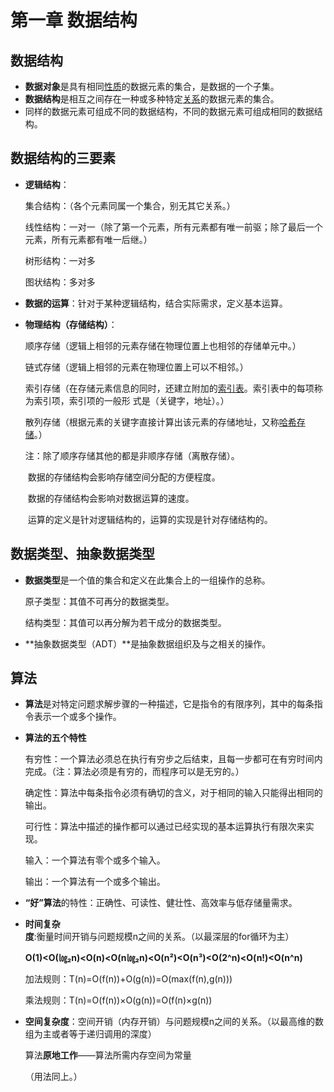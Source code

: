 # 第一章 数据结构



## 数据结构

- **数据对象**是具有相同<u>性质</u>的数据元素的集合，是数据的一个子集。
- **数据结构**是相互之间存在一种或多种特定<u>关系</u>的数据元素的集合。
- 同样的数据元素可组成不同的数据结构，不同的数据元素可组成相同的数据结构。



## 数据结构的三要素

- **逻辑结构**：

  集合结构：（各个元素同属一个集合，别无其它关系。）

  线性结构：一对一（除了第一个元素，所有元素都有唯一前驱；除了最后一个元素，所有元素都有唯一后继。）

  树形结构：一对多

  图状结构：多对多

- **数据的运算**：针对于某种逻辑结构，结合实际需求，定义基本运算。

- **物理结构（存储结构）**： 

  顺序存储（逻辑上相邻的元素存储在物理位置上也相邻的存储单元中。）

  链式存储（逻辑上相邻的元素在物理位置上可以不相邻。）

  索引存储（在存储元素信息的同时，还建立附加的<u>索引表</u>。索引表中的每项称为索引项，索引项的一般形 式是（关键字，地址）。）

  散列存储（根据元素的关键字直接计算出该元素的存储地址，又称<u>哈希存储</u>。）

  注：除了顺序存储其他的都是非顺序存储（离散存储）。

  ​		数据的存储结构会影响存储空间分配的方便程度。

  ​		数据的存储结构会影响对数据运算的速度。

  ​		运算的定义是针对逻辑结构的，运算的实现是针对存储结构的。



## 数据类型、抽象数据类型

- **数据类型**是一个值的集合和定义在此集合上的一组操作的总称。

  原子类型：其值不可再分的数据类型。

  结构类型：其值可以再分解为若干成分的数据类型。

- **抽象数据类型（ADT）**是抽象数据组织及与之相关的操作。



## 算法

- **算法**是对特定问题求解步骤的一种描述，它是指令的有限序列，其中的每条指令表示一个或多个操作。

- **算法的五个特性**

  有穷性：一个算法必须总在执行有穷步之后结束，且每一步都可在有穷时间内完成。（注：算法必须是有穷的，而程序可以是无穷的。）

  确定性：算法中每条指令必须有确切的含义，对于相同的输入只能得出相同的输出。

  可行性：算法中描述的操作都可以通过已经实现的基本运算执行有限次来实现。

  输入：一个算法有零个或多个输入。

  输出：一个算法有一个或多个输出。

- **“好”算法**的特性：正确性、可读性、健壮性、高效率与低存储量需求。

- **时间复杂度**:衡量时间开销与问题规模n之间的关系。（以最深层的for循环为主）

  **O(1)<O(㏒₂n)<O(n)<O(n㏒₂n)<O(n²)<O(n³)<O(2^n)<O(n!)<O(n^n)**

  加法规则：T(n)=O(f(n))+O(g(n))=O(max(f(n),g(n)))

  乘法规则：T(n)=O(f(n))×O(g(n))=O(f(n)×g(n))

- **空间复杂度**：空间开销（内存开销）与问题规模n之间的关系。（以最高维的数组为主或者等于递归调用的深度）

  算法**原地工作**——算法所需内存空间为常量

  （用法同上。）